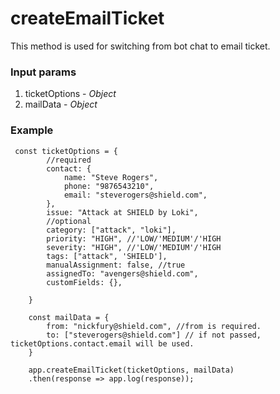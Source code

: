 # createEmailTicket

This method is used for switching from bot chat to email ticket.

### Input params

1.  ticketOptions - _Object_
2.  mailData - _Object_

### Example

```
 const ticketOptions = {
 		//required
        contact: {
            name: "Steve Rogers",
            phone: "9876543210",
            email: "steverogers@shield.com",
        },
        issue: "Attack at SHIELD by Loki",
        //optional
        category: ["attack", "loki"],
        priority: "HIGH", //'LOW/'MEDIUM'/'HIGH
        severity: "HIGH", //'LOW/'MEDIUM'/'HIGH
        tags: ["attack", 'SHIELD'],
        manualAssignment: false, //true
        assignedTo: "avengers@shield.com",
        customFields: {},

    }

    const mailData = {
        from: "nickfury@shield.com", //from is required.
        to: ["steverogers@shield.com"] // if not passed, ticketOptions.contact.email will be used.
    }

    app.createEmailTicket(ticketOptions, mailData)
    .then(response => app.log(response));
```
